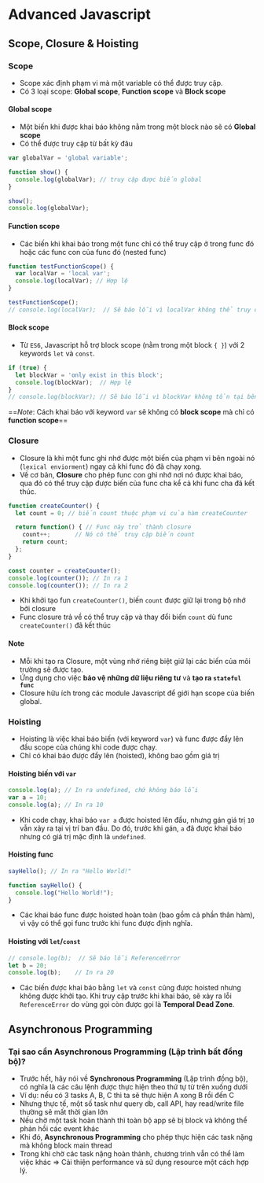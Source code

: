 # Advanced Javascript

## Scope, Closure & Hoisting

### Scope

- Scope xác định phạm vi mà một variable có thể được truy cập.
- Có 3 loại scope: **Global scope**, **Function scope** và **Block scope**

#### Global scope

- Một biến khi được khai báo không nằm trong một block nào sẽ có **Global scope**
- Có thể được truy cập từ bất kỳ đâu

```js
var globalVar = 'global variable';

function show() {
  console.log(globalVar); // truy cập được biến global
}

show();
console.log(globalVar);
```

#### Function scope

- Các biến khi khai báo trong một func chỉ có thể truy cập ở trong func đó hoặc các func con của func đó (nested func)

```js
function testFunctionScope() {
  var localVar = 'local var';
  console.log(localVar); // Hợp lệ
}

testFunctionScope();
// console.log(localVar);  // Sẽ báo lỗi vì localVar không thể truy cập bên ngoài hàm.
```

#### Block scope

- Từ `ES6`, Javascript hỗ trợ block scope (nằm trong một block `{ }`) với 2 keywords `let` và `const`.

```js
if (true) {
  let blockVar = 'only exist in this block';
  console.log(blockVar);  // Hợp lệ
}
// console.log(blockVar); // Sẽ báo lỗi vì blockVar không tồn tại bên ngoài khối if.
```

==*Note*: Cách khai báo với keyword `var` sẽ không có **block scope** mà chỉ có **function scope**==

### Closure

- Closure là khi một func ghi nhớ được một biến của phạm vi bên ngoài nó (`lexical enviorment`) ngay cả khi func đó đã chạy xong.
- Về cơ bản, **Closure** cho phép func con ghi nhớ nơi nó được khai báo, qua đó có thể truy cập được biến của func cha kể cả khi func cha đã kết thúc.

```js
function createCounter() {
  let count = 0; // biến count thuộc phạm vi của hàm createCounter

  return function() { // Func này trở thành closure
    count++;       // Nó có thể truy cập biến count
    return count;
  };
}

const counter = createCounter();
console.log(counter()); // In ra 1
console.log(counter()); // In ra 2
```

- Khi khởi tạo fun `createCounter()`, biến `count` được giữ lại trong bộ nhớ bởi closure
- Func closure trả về có thể truy cập và thay đổi biến `count` dù func `createCounter()` đã kết thúc

#### Note

- Mỗi khi tạo ra Closure, một vùng nhớ riêng biệt giữ lại các biến của môi trường sẽ được tạo.
- Ứng dụng cho việc **bảo vệ những dữ liệu riêng tư** và **tạo ra `stateful func`**
- Closure hữu ích trong các module Javascript để giới hạn scope của biến global.

### Hoisting

- Hoisting là việc khai báo biến (với keyword `var`) và func được đẩy lên đầu scope của chúng khi code được chạy.
- Chỉ có khai báo được đẩy lên (hoisted), không bao gồm giá trị
  
#### Hoisting biến với `var`

```js
console.log(a); // In ra undefined, chứ không báo lỗi
var a = 10;
console.log(a); // In ra 10
```

- Khi code chạy, khai báo `var a` được hoisted lên đầu, nhưng gán giá trị `10` vẫn xảy ra tại vị trí ban đầu. Do đó, trước khi gán, `a` đã được khai báo nhưng có giá trị mặc định là `undefined`.

#### Hoisting func 

```js
sayHello(); // In ra "Hello World!"

function sayHello() {
  console.log("Hello World!");
}
```

- Các khai báo func được hoisted hoàn toàn (bao gồm cả phần thân hàm), vì vậy có thể gọi func trước khi func được định nghĩa.

#### Hoisting với `let`/`const`

```js
// console.log(b);  // Sẽ báo lỗi ReferenceError
let b = 20;
console.log(b);    // In ra 20
```

- Các biến được khai báo bằng `let` và `const` cũng được hoisted nhưng không được khởi tạo. Khi truy cập trước khi khai báo, sẽ xảy ra lỗi `ReferenceError` do vùng gọi còn được gọi là **Temporal Dead Zone**.

## Asynchronous Programming

### Tại sao cần Asynchronous Programming (Lập trình bất đồng bộ)?

- Trước hết, hãy nói về **Synchronous Programming** (Lập trình đồng bộ), có nghĩa là các câu lệnh được thực hiện theo thứ tự từ trên xuống dưới
- Ví dụ: nếu có 3 tasks A, B, C thì ta sẽ thực hiện A xong B rồi đến C
- Nhưng thực tế, một số task như query db, call API, hay read/write file thường sẽ mất thời gian lớn
- Nếu chờ một task hoàn thành thì toàn bộ app sẽ bị block và không thể phản hồi các event khác
- Khi đó, **Asynchronous Programming** cho phép thực hiện các task nặng mà không block main thread
- Trong khi chờ các task nặng hoàn thành, chương trình vẫn có thể làm việc khác
=> Cải thiện performance và sử dụng resource một cách hợp lý.

### 